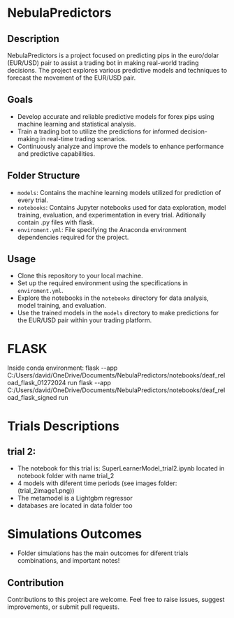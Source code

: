 # NebulaPredictors

## Description
NebulaPredictors is a project focused on predicting pips in the euro/dolar (EUR/USD) pair to assist a trading bot in making real-world trading decisions. The project explores various predictive models and techniques to forecast the movement of the EUR/USD pair.

## Goals
- Develop accurate and reliable predictive models for forex pips using machine learning and statistical analysis.
- Train a trading bot to utilize the predictions for informed decision-making in real-time trading scenarios.
- Continuously analyze and improve the models to enhance performance and predictive capabilities.

## Folder Structure
- `models`: Contains the machine learning models utilized for prediction of every trial.
- `notebooks`: Contains Jupyter notebooks used for data exploration, model training, evaluation, and experimentation in every trial. Aditionally contain .py files with 
               flask.
- `enviroment.yml`: File specifying the Anaconda environment dependencies required for the project.

## Usage
- Clone this repository to your local machine.
- Set up the required environment using the specifications in `enviroment.yml`.
- Explore the notebooks in the `notebooks` directory for data analysis, model training, and evaluation.
- Use the trained models in the `models` directory to make predictions for the EUR/USD pair within your trading platform.

# FLASK
Inside conda environment:
flask --app C:/Users/david/OneDrive/Documents/NebulaPredictors/notebooks/deaf_reload_flask_01272024 run
flask --app C:/Users/david/OneDrive/Documents/NebulaPredictors/notebooks/deaf_reload_flask_signed run


# Trials Descriptions

## trial 2: 
- The notebook for this trial is: SuperLearnerModel_trial2.ipynb located in notebook folder with name trial_2
- 4 models with diferent time periods (see images folder:(trial_2image1.png))
- The metamodel is a Lightgbm regressor
- databases are located in data folder too

# Simulations Outcomes
- Folder simulations has the main outcomes for diferent trials combinations, and important notes!

## Contribution
Contributions to this project are welcome. Feel free to raise issues, suggest improvements, or submit pull requests.

